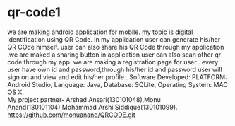 # qr-code1 
we are making android application for mobile. my topic is digital identification using QR Code. In my application user can generate his/her QR COde himself. user can also share his QR Code through my application .we are maked a sharing button in application user can also scan other qr code through my app. we are making a registration page for user . every user have own id and password,through his/her id and password user will sign on and view and edit his/her profile . 
Software Developed: PLATFORM: Android Studio, Language: Java, Database: SQLite, Operating System: MAC OS X.  
My project partner- Arshad Ansari(130101048),Monu Anand(130101104),Mohammad Arshi Siddique(130101099).
https://github.com/monuanand/QRCODE.git
